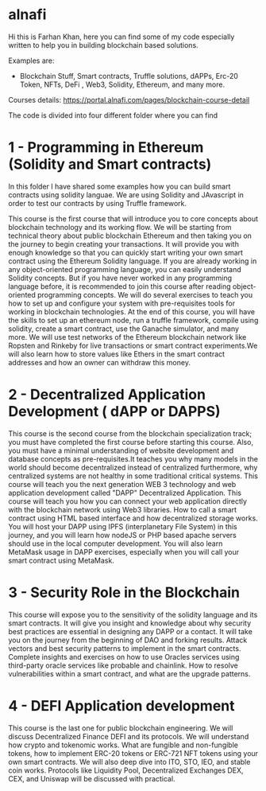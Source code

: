 # alnafi
Hi this is Farhan Khan, here you can find some of my code especially written to help you in building blockchain based solutions.

Examples are: 

- Blockchain Stuff, Smart contracts, Truffle solutions, dAPPs,  Erc-20 Token, NFTs, DeFi , Web3, Solidity, Ethereum, and many more.  

Courses details: https://portal.alnafi.com/pages/blockchain-course-detail 

The code is divided into four different folder where you can find 

# 1 - Programming in Ethereum (Solidity and Smart contracts)
In this folder I have shared some examples how you can build smart contracts using solidity languae. We are using Solidity and JAvascript in order to test our contracts by using Truffle framework.

This course is the first course that will introduce you to core concepts about blockchain technology and its working flow. We will be starting from technical theory about public blockchain Ethereum and then taking you on the journey to begin creating your transactions. It will provide you with enough knowledge so that you can quickly start writing your own smart contract using the Ethereum Solidity language. If you are already working in any object-oriented programming language, you can easily understand Solidity concepts. But if you have never worked in any programming language before, it is recommended to join this course after reading object-oriented programming concepts. We will do several exercises to teach you how to set up and configure your system with pre-requisites tools for working in blockchain technologies. At the end of this course, you will have the skills to set up an ethereum node, run a truffle framework, compile using solidity, create a smart contract, use the Ganache simulator, and many more. We will use test networks of the Ethereum blockchain network like Ropsten and Rinkeby for live transactions or smart contract experiments.We will also learn how to store values like Ethers in the smart contract addresses and how an owner can withdraw this money.

# 2 - Decentralized Application Development ( dAPP or DAPPS) 

This course is the second course from the blockchain specialization track; you must have completed the first course before starting this course. Also, you must have a minimal understanding of website development and database concepts as pre-requisites.It teaches you why many models in the world should become decentralized instead of centralized furthermore, why centralized systems are not healthy in some traditional critical systems. This course will teach you the next generation WEB 3 technology and web application development called "DAPP" Decentralized Application. This course will teach you how you can connect your web application directly with the blockchain network using Web3 libraries. How to call a smart contract using HTML based interface and how decentralized storage works. You will host your DAPP using IPFS (interplanetary File System) in this journey, and you will learn how nodeJS or PHP based apache servers should use in the local computer development. You will also learn MetaMask usage in DAPP exercises, especially when you will call your smart contract using MetaMask.

# 3 - Security Role in the Blockchain 

This course will expose you to the sensitivity of the solidity language and its smart contracts. It will give you insight and knowledge about why security best practices are essential in designing any DAPP or a contact. It will take you on the journey from the beginning of DAO and forking results. Attack vectors and best security patterns to implement in the smart contracts. Complete insights and exercises on how to use Oracles services using third-party oracle services like probable and chainlink. How to resolve vulnerabilities within a smart contract, and what are the upgrade patterns.

# 4 - DEFI Application development 

This course is the last one for public blockchain engineering. We will discuss Decentralized Finance DEFI and its protocols. We will understand how crypto and tokenomic works. What are fungible and non-fungible tokens, how to implement ERC-20 tokens or ERC-721 NFT tokens using your own smart contracts. We will also deep dive into ITO, STO, IEO, and stable coin works. Protocols like Liquidity Pool, Decentralized Exchanges DEX, CEX, and Uniswap will be discussed with practical.
